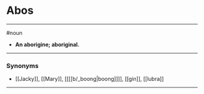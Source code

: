# Abos
---
#noun
- **An aborigine; aboriginal.**
---
### Synonyms
- [[Jacky]], [[Mary]], [[[[b/_boong|boong]]]], [[gin]], [[lubra]]
---
